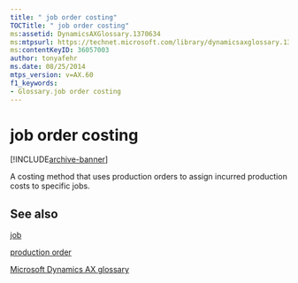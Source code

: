 ```yaml
---
title: " job order costing"
TOCTitle: " job order costing"
ms:assetid: DynamicsAXGlossary.1370634
ms:mtpsurl: https://technet.microsoft.com/library/dynamicsaxglossary.1370634(v=AX.60)
ms:contentKeyID: 36057003
author: tonyafehr
ms.date: 08/25/2014
mtps_version: v=AX.60
f1_keywords:
- Glossary.job order costing
---
```


# job order costing


[!INCLUDE[archive-banner](includes/archive-banner.md)]

A costing method that uses production orders to assign incurred production costs to specific jobs.

## See also

[job](job.md)

[production order](production-order.md)

[Microsoft Dynamics AX glossary](glossary/microsoft-dynamics-ax-glossary.md)

  



